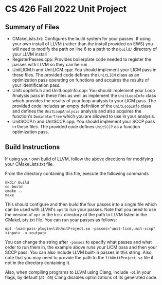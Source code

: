 # CS 426 Fall 2022 Unit Project
## Summary of Files
* CMakeLists.txt: Configures the build system for your passes. If using your
  own install of LLVM (rather than the install provided on EWS) you will need
  to modify the path on line 6 to a path to the `build/` directory of your LLVM
  install
* RegisterPasses.cpp: Provides boilerplate code needed to register the passes
  with LLVM so they can be run
* UnitLICM.h and UnitLICM.cpp: You should implement your LICM pass in these
  files. The provided code defines the `UnitLICM` class as an optimization pass
  operating on functions and acquires the results of your identification pass.
* UnitLoopInfo.h and UnitLoopInfo.cpp: You should implement your Loop Analysis
  pass in these files as well as implement the `UnitLoopInfo` class which
  provides the results of your loop analysis to your LICM pass. The provided
  code includes an empty definition of the `UnitLoopInfo` class and defines the
  `UnitLoopAnalysis` analysis and also acquires the function's `DominatorTree`
  which you are allowed to use in your analysis.
* UnitSCCP.h and UnitSCCP.cpp: You should implement your SCCP pass in these
  files. The provided code defines `UnitSCCP` as a function optimization pass.

## Build Instructions
If using your own build of LLVM, follow the above directions for modifying your
CMakeLists.txt file.

From the directory containing this file, execute the following commands
```
mkdir build
cd build
cmake ..
make
```
This should configure and then build the four passes into a single file which
can be used with LLVM's `opt` to run your passes. Note that you need to use the
version of `opt` in the `bin/` directory of the path to LLVM listed in the
CMakeLists.txt file. You can run your passes as follows:
```
opt -load-pass-plugin=libUnitProject.so -passes="unit-licm,unit-sccp" <input> -o <output>
```
You can change the string after `-passes` to specify what passes and what
order to run them in, the example above runs your LICM pass and then your SCCP
pass. You can also include LLVM built-in passes in this string. Also, note
that you may need to provide the path to the `libUnitProject.so` file if not
in the directory containing it.

Also, when compiling programs to LLVM using Clang, include `-O1` in your flags,
by default (at `-O0`) Clang disables optimizations of its generated code.
